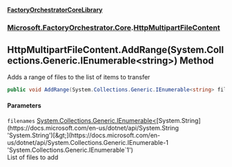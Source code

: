#### [FactoryOrchestratorCoreLibrary](./FactoryOrchestratorCoreLibrary.md 'FactoryOrchestratorCoreLibrary')
### [Microsoft.FactoryOrchestrator.Core](./Microsoft-FactoryOrchestrator-Core.md 'Microsoft.FactoryOrchestrator.Core').[HttpMultipartFileContent](./Microsoft-FactoryOrchestrator-Core-HttpMultipartFileContent.md 'Microsoft.FactoryOrchestrator.Core.HttpMultipartFileContent')
## HttpMultipartFileContent.AddRange(System.Collections.Generic.IEnumerable&lt;string&gt;) Method
Adds a range of files to the list of items to transfer  
```csharp
public void AddRange(System.Collections.Generic.IEnumerable<string> filenames);
```
#### Parameters
<a name='Microsoft-FactoryOrchestrator-Core-HttpMultipartFileContent-AddRange(System-Collections-Generic-IEnumerable-string-)-filenames'></a>
`filenames` [System.Collections.Generic.IEnumerable&lt;](https://docs.microsoft.com/en-us/dotnet/api/System.Collections.Generic.IEnumerable-1 'System.Collections.Generic.IEnumerable`1')[System.String](https://docs.microsoft.com/en-us/dotnet/api/System.String 'System.String')[&gt;](https://docs.microsoft.com/en-us/dotnet/api/System.Collections.Generic.IEnumerable-1 'System.Collections.Generic.IEnumerable`1')  
List of files to add  
  
